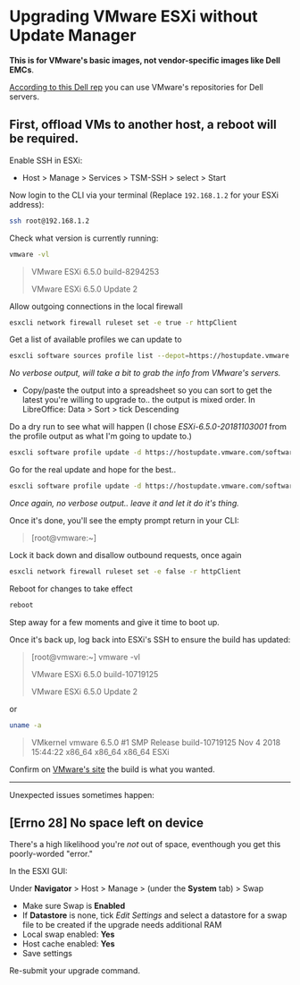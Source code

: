 # Upgrading VMware ESXi without Update Manager

**This is for VMware's basic images, not vendor-specific images like Dell EMCs**.

 [According to this Dell rep](https://www.dell.com/community/PowerEdge-OS-Forum/R620-R610-patching-dell-esxi-5-5-to-dell-esxi-6-0u3/td-p/5148907) you can use VMware's repositories for Dell servers.

## First, offload VMs to another host, a reboot will be required.

Enable SSH in ESXi:
- Host > Manage > Services > TSM-SSH > select > Start

Now login to the CLI via your terminal (Replace `192.168.1.2` for your ESXi address):
```bash
ssh root@192.168.1.2
```

Check what version is currently running:
```bash
vmware -vl
```

> VMware ESXi 6.5.0 build-8294253
>
> VMware ESXi 6.5.0 Update 2

Allow outgoing connections in the local firewall
```bash
esxcli network firewall ruleset set -e true -r httpClient
```

Get a list of available profiles we can update to
```bash
esxcli software sources profile list --depot=https://hostupdate.vmware.com/software/VUM/PRODUCTION/main/vmw-depot-index.xml
```

*No verbose output, will take a bit to grab the info from VMware's servers.*

- Copy/paste the output into a spreadsheet so you can sort to get the latest you're willing to upgrade to.. the output is mixed order.  In LibreOffice: Data > Sort > tick Descending

Do a dry run to see what will happen (I chose *ESXi-6.5.0-20181103001* from the profile output as what I'm going to update to.)
```bash
esxcli software profile update -d https://hostupdate.vmware.com/software/VUM/PRODUCTION/main/vmw-depot-index.xml -p ESXi-6.5.0-20181103001-standard --dry-run
```

Go for the real update and hope for the best..
```bash
esxcli software profile update -d https://hostupdate.vmware.com/software/VUM/PRODUCTION/main/vmw-depot-index.xml -p ESXi-6.5.0-20181103001-standard
```

*Once again, no verbose output.. leave it and let it do it's thing.*

Once it's done, you'll see the empty prompt return in your CLI:
> [root@vmware:~]

Lock it back down and disallow outbound requests, once again
```bash
esxcli network firewall ruleset set -e false -r httpClient
```

Reboot for changes to take effect
```bash
reboot
```

Step away for a few moments and give it time to boot up.

Once it's back up, log back into ESXi's SSH to ensure the build has updated:
> [root@vmware:~] vmware -vl
>
> VMware ESXi 6.5.0 build-10719125
>
> VMware ESXi 6.5.0 Update 2

or

```bash
uname -a
```

> VMkernel vmware 6.5.0 #1 SMP Release build-10719125 Nov  4 2018 15:44:22 x86_64 x86_64 x86_64 ESXi

Confirm on [VMware's site](https://docs.vmware.com/en/VMware-vSphere/6.5/rn/esxi650-201811001.html) the build is what you wanted.

***
Unexpected issues sometimes happen:

##  [Errno 28] No space left on device

There's a high likelihood you're *not* out of space, eventhough you get this poorly-worded "error."

In the ESXI GUI:

Under **Navigator** > Host > Manage > (under the **System** tab) > Swap

- Make sure Swap is **Enabled**
- If **Datastore** is none, tick *Edit Settings* and select a datastore for a swap file to be created if the upgrade needs additional RAM
- Local swap enabled: **Yes**
- Host cache enabled: **Yes**
- Save settings

Re-submit your upgrade command.
